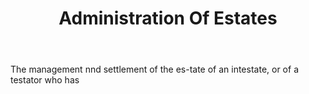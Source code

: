 ---
title: Administration Of Estates
letter: A
permalink: "/definitions/administration-of-estates.html"
body: The management nnd settlement of the es-tate of an intestate, or of a testator
  who has
published_at: '2018-07-07'
layout: post
---